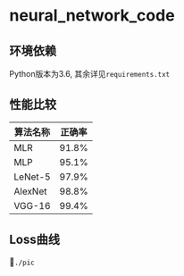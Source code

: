 # neural_network_code

## 环境依赖

Python版本为3.6, 其余详见`requirements.txt`

## 性能比较

| 算法名称 | 正确率 |
| --- | --- |
| MLR | 91.8% |
| MLP | 95.1% |
| LeNet-5 | 97.9% |
| AlexNet | 98.8% |
| VGG-16 | 99.4% |

## Loss曲线

`./pic`
